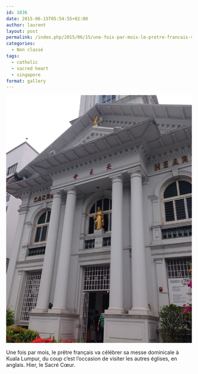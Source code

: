 ```yaml
---
id: 1836
date: 2015-06-15T05:54:55+02:00
author: laurent
layout: post
permalink: /index.php/2015/06/15/une-fois-par-mois-le-pretre-francais-va-celebrer/
categories:
  - Non classé
tags:
  - catholic
  - sacred heart
  - singapore
format: gallery
---
```

<img src="/images/2015/06/tumblr_npz1rj7y2l1uuvt0bo1_1280.jpg" />

Une fois par mois, le prêtre français va célébrer sa messe dominicale à Kuala Lumpur, du coup c&rsquo;est l&rsquo;occasion de visiter les autres églises, en anglais. Hier, le Sacré Cœur.